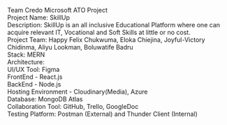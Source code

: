 Team Credo Microsoft ATO Project <br>
Project Name: SkillUp <br>
Description: SkillUp is an all inclusive Educational Platform where one can acquire relevant IT, Vocational and Soft Skills at little or no cost.  <br>
Project Team: Happy Felix Chukwuma, Eloka Chiejina, Joyful-Victory Chidinma, Aliyu Lookman, Boluwatife Badru <br>
Stack: MERN  <br>
Architecture:   <br>
UI/UX Tool: Figma <br>
FrontEnd - React.js  <br>
BackEnd - Node.js  <br>
Hosting Environment - Cloudinary(Media), Azure  <br>
Database: MongoDB Atlas <br>
Collaboration Tool: GitHub, Trello, GoogleDoc <br>
Testing Platform: Postman (External) and Thunder Client (Internal)
